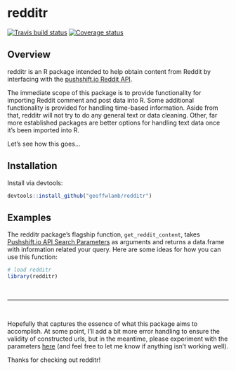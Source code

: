 
<!-- README.md is generated from README.Rmd. Please edit that file -->

# redditr

<!-- badges: start -->

[![Travis build
status](https://travis-ci.org/geoffwlamb/redditr.svg?branch=master)](https://travis-ci.org/geoffwlamb/redditr)
[![Coverage
status](https://codecov.io/gh/geoffwlamb/redditr/branch/master/graph/badge.svg)](https://codecov.io/github/geoffwlamb/redditr?branch=master)
<!-- badges: end -->

## Overview

redditr is an R package intended to help obtain content from Reddit by
interfacing with the <a href = "https://github.com/pushshift/api">
pushshift.io Reddit API</a>.

The immediate scope of this package is to provide functionality for
importing Reddit comment and post data into R. Some additional
functionality is provided for handling time-based information. Aside
from that, redditr will not try to do any general text or data cleaning.
Other, far more established packages are better options for handling
text data once it’s been imported into R.

Let’s see how this goes…

## Installation

Install via devtools:

``` r
devtools::install_github("geoffwlamb/redditr")
```

## Examples

The redditr package’s flagship function,
<code>get\_reddit\_content</code>, takes [Pushshift.io API Search
Parameters](https://github.com/pushshift/api#search-parameters-for-comments)
as arguments and returns a data.frame with information related your
query. Here are some ideas for how you can use this function:

``` r
# load redditr
library(redditr)
```

<br>

<hr>

<br>

Hopefully that captures the essence of what this package aims to
accomplish. At some point, I’ll add a bit more error handling to ensure
the validity of constructed urls, but in the meantime, please experiment
with the parameters
<a href = "https://github.com/pushshift/api#search-parameters-for-comments">
here</a> (and feel free to let me know if anything isn’t working well).

Thanks for checking out redditr\!

